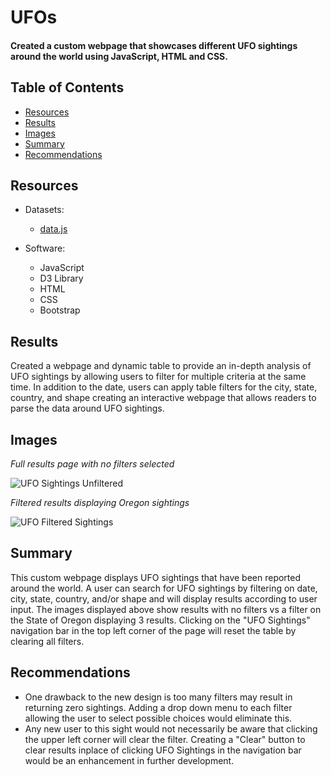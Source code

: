 # UFOs
#### Created a custom webpage that showcases different UFO sightings around the world using JavaScript, HTML and CSS.

## Table of Contents
* [Resources](#resources)
* [Results](#results)
* [Images](#images)
* [Summary](#summary)
* [Recommendations](#recommendations)

## Resources
- Datasets:
  - [data.js](https://github.com/gforce2332/UFOs/blob/main/static/js/data.js)

- Software:
  - JavaScript
  - D3 Library
  - HTML
  - CSS
  - Bootstrap

## Results
Created a webpage and dynamic table to provide an in-depth analysis of UFO sightings by allowing users to filter for multiple criteria at the same time. In addition 
to the date, users can apply table filters for the city, state, country, and shape creating an interactive webpage that allows readers to parse the data around UFO 
sightings.

## Images

*Full results page with no filters selected*

![UFO Sightings Unfiltered](https://user-images.githubusercontent.com/98711219/171976716-92083f0e-8883-4233-b44f-6709ab0f8fe9.png)

*Filtered results displaying Oregon sightings*

![UFO Filtered Sightings](https://user-images.githubusercontent.com/98711219/171557831-f3d75445-c7a4-4fbb-926a-2428769f6d05.png)


## Summary
This custom webpage displays UFO sightings that have been reported around the world. A user can search for UFO sightings by filtering on date, city, state, country, and/or shape and will display results according to user input. The images displayed above show results with no filters vs a filter on the State of Oregon displaying  3 results. Clicking on the "UFO Sightings" navigation bar in the top left corner of the page will reset the table by clearing all filters.

## Recommendations
- One drawback to the new design is too many filters may result in returning zero sightings. Adding a drop down menu to each filter allowing the user to select possible choices would eliminate this. 
- Any new user to this sight would not necessarily be aware that clicking the upper left corner will clear the filter. Creating a "Clear" button to clear results inplace of clicking UFO Sightings in the navigation bar would be an enhancement in further development.
